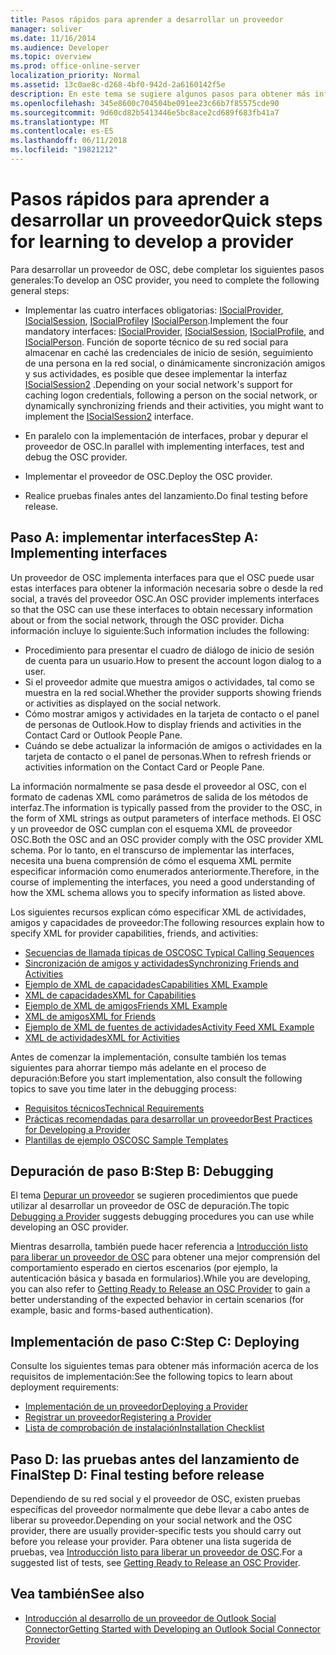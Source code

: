```yaml
---
title: Pasos rápidos para aprender a desarrollar un proveedor
manager: soliver
ms.date: 11/16/2014
ms.audience: Developer
ms.topic: overview
ms.prod: office-online-server
localization_priority: Normal
ms.assetid: 13c0ae8c-d268-4bf0-942d-2a6160142f5e
description: En este tema se sugiere algunos pasos para obtener más información acerca de cómo desarrollar un proveedor de Outlook Social Connector (OSC).
ms.openlocfilehash: 345e8600c704504be091ee23c66b7f85575cde90
ms.sourcegitcommit: 9d60cd82b5413446e5bc8ace2cd689f683fb41a7
ms.translationtype: MT
ms.contentlocale: es-ES
ms.lasthandoff: 06/11/2018
ms.locfileid: "19821212"
---
```

# <a name="quick-steps-for-learning-to-develop-a-provider"></a><span data-ttu-id="756c3-103">Pasos rápidos para aprender a desarrollar un proveedor</span><span class="sxs-lookup"><span data-stu-id="756c3-103">Quick steps for learning to develop a provider</span></span>

<span data-ttu-id="756c3-104">Para desarrollar un proveedor de OSC, debe completar los siguientes pasos generales:</span><span class="sxs-lookup"><span data-stu-id="756c3-104">To develop an OSC provider, you need to complete the following general steps:</span></span>
  
- <span data-ttu-id="756c3-105">Implementar las cuatro interfaces obligatorias: [ISocialProvider](isocialprovideriunknown.md), [ISocialSession](isocialsessioniunknown.md), [ISocialProfile](isocialprofileisocialperson.md)y [ISocialPerson](isocialpersoniunknown.md).</span><span class="sxs-lookup"><span data-stu-id="756c3-105">Implement the four mandatory interfaces: [ISocialProvider](isocialprovideriunknown.md), [ISocialSession](isocialsessioniunknown.md), [ISocialProfile](isocialprofileisocialperson.md), and [ISocialPerson](isocialpersoniunknown.md).</span></span> <span data-ttu-id="756c3-106">Función de soporte técnico de su red social para almacenar en caché las credenciales de inicio de sesión, seguimiento de una persona en la red social, o dinámicamente sincronización amigos y sus actividades, es posible que desee implementar la interfaz [ISocialSession2](isocialsession2iunknown.md) .</span><span class="sxs-lookup"><span data-stu-id="756c3-106">Depending on your social network's support for caching logon credentials, following a person on the social network, or dynamically synchronizing friends and their activities, you might want to implement the [ISocialSession2](isocialsession2iunknown.md) interface.</span></span> 
    
- <span data-ttu-id="756c3-107">En paralelo con la implementación de interfaces, probar y depurar el proveedor de OSC.</span><span class="sxs-lookup"><span data-stu-id="756c3-107">In parallel with implementing interfaces, test and debug the OSC provider.</span></span> 

- <span data-ttu-id="756c3-108">Implementar el proveedor de OSC.</span><span class="sxs-lookup"><span data-stu-id="756c3-108">Deploy the OSC provider.</span></span>  

- <span data-ttu-id="756c3-109">Realice pruebas finales antes del lanzamiento.</span><span class="sxs-lookup"><span data-stu-id="756c3-109">Do final testing before release.</span></span>
    
## <a name="step-a-implementing-interfaces"></a><span data-ttu-id="756c3-110">Paso A: implementar interfaces</span><span class="sxs-lookup"><span data-stu-id="756c3-110">Step A: Implementing interfaces</span></span>

<span data-ttu-id="756c3-111">Un proveedor de OSC implementa interfaces para que el OSC puede usar estas interfaces para obtener la información necesaria sobre o desde la red social, a través del proveedor OSC.</span><span class="sxs-lookup"><span data-stu-id="756c3-111">An OSC provider implements interfaces so that the OSC can use these interfaces to obtain necessary information about or from the social network, through the OSC provider.</span></span> <span data-ttu-id="756c3-112">Dicha información incluye lo siguiente:</span><span class="sxs-lookup"><span data-stu-id="756c3-112">Such information includes the following:</span></span>
  
- <span data-ttu-id="756c3-113">Procedimiento para presentar el cuadro de diálogo de inicio de sesión de cuenta para un usuario.</span><span class="sxs-lookup"><span data-stu-id="756c3-113">How to present the account logon dialog to a user.</span></span>    
- <span data-ttu-id="756c3-114">Si el proveedor admite que muestra amigos o actividades, tal como se muestra en la red social.</span><span class="sxs-lookup"><span data-stu-id="756c3-114">Whether the provider supports showing friends or activities as displayed on the social network.</span></span>    
- <span data-ttu-id="756c3-115">Cómo mostrar amigos y actividades en la tarjeta de contacto o el panel de personas de Outlook.</span><span class="sxs-lookup"><span data-stu-id="756c3-115">How to display friends and activities in the Contact Card or Outlook People Pane.</span></span>     
- <span data-ttu-id="756c3-116">Cuándo se debe actualizar la información de amigos o actividades en la tarjeta de contacto o el panel de personas.</span><span class="sxs-lookup"><span data-stu-id="756c3-116">When to refresh friends or activities information on the Contact Card or People Pane.</span></span>
    
<span data-ttu-id="756c3-117">La información normalmente se pasa desde el proveedor al OSC, con el formato de cadenas XML como parámetros de salida de los métodos de interfaz.</span><span class="sxs-lookup"><span data-stu-id="756c3-117">The information is typically passed from the provider to the OSC, in the form of XML strings as output parameters of interface methods.</span></span> <span data-ttu-id="756c3-118">El OSC y un proveedor de OSC cumplan con el esquema XML de proveedor OSC.</span><span class="sxs-lookup"><span data-stu-id="756c3-118">Both the OSC and an OSC provider comply with the OSC provider XML schema.</span></span> <span data-ttu-id="756c3-119">Por lo tanto, en el transcurso de implementar las interfaces, necesita una buena comprensión de cómo el esquema XML permite especificar información como enumerados anteriormente.</span><span class="sxs-lookup"><span data-stu-id="756c3-119">Therefore, in the course of implementing the interfaces, you need a good understanding of how the XML schema allows you to specify information as listed above.</span></span> 

<span data-ttu-id="756c3-120">Los siguientes recursos explican cómo especificar XML de actividades, amigos y capacidades de proveedor:</span><span class="sxs-lookup"><span data-stu-id="756c3-120">The following resources explain how to specify XML for provider capabilities, friends, and activities:</span></span>
  
- [<span data-ttu-id="756c3-121">Secuencias de llamada típicas de OSC</span><span class="sxs-lookup"><span data-stu-id="756c3-121">OSC Typical Calling Sequences</span></span>](osc-typical-calling-sequences.md)    
- [<span data-ttu-id="756c3-122">Sincronización de amigos y actividades</span><span class="sxs-lookup"><span data-stu-id="756c3-122">Synchronizing Friends and Activities</span></span>](synchronizing-friends-and-activities.md)    
- [<span data-ttu-id="756c3-123">Ejemplo de XML de capacidades</span><span class="sxs-lookup"><span data-stu-id="756c3-123">Capabilities XML Example</span></span>](capabilities-xml-example.md)   
- [<span data-ttu-id="756c3-124">XML de capacidades</span><span class="sxs-lookup"><span data-stu-id="756c3-124">XML for Capabilities</span></span>](xml-for-capabilities.md)    
- [<span data-ttu-id="756c3-125">Ejemplo de XML de amigos</span><span class="sxs-lookup"><span data-stu-id="756c3-125">Friends XML Example</span></span>](friends-xml-example.md)    
- [<span data-ttu-id="756c3-126">XML de amigos</span><span class="sxs-lookup"><span data-stu-id="756c3-126">XML for Friends</span></span>](xml-for-friends.md)   
- [<span data-ttu-id="756c3-127">Ejemplo de XML de fuentes de actividades</span><span class="sxs-lookup"><span data-stu-id="756c3-127">Activity Feed XML Example</span></span>](activity-feed-xml-example.md)   
- [<span data-ttu-id="756c3-128">XML de actividades</span><span class="sxs-lookup"><span data-stu-id="756c3-128">XML for Activities</span></span>](xml-for-activities.md)
    
<span data-ttu-id="756c3-129">Antes de comenzar la implementación, consulte también los temas siguientes para ahorrar tiempo más adelante en el proceso de depuración:</span><span class="sxs-lookup"><span data-stu-id="756c3-129">Before you start implementation, also consult the following topics to save you time later in the debugging process:</span></span>
  
- [<span data-ttu-id="756c3-130">Requisitos técnicos</span><span class="sxs-lookup"><span data-stu-id="756c3-130">Technical Requirements</span></span>](technical-requirements.md)    
- [<span data-ttu-id="756c3-131">Prácticas recomendadas para desarrollar un proveedor</span><span class="sxs-lookup"><span data-stu-id="756c3-131">Best Practices for Developing a Provider</span></span>](best-practices-for-developing-a-provider.md)    
- [<span data-ttu-id="756c3-132">Plantillas de ejemplo OSC</span><span class="sxs-lookup"><span data-stu-id="756c3-132">OSC Sample Templates</span></span>](osc-sample-templates.md)
    
## <a name="step-b-debugging"></a><span data-ttu-id="756c3-133">Depuración de paso B:</span><span class="sxs-lookup"><span data-stu-id="756c3-133">Step B: Debugging</span></span>

<span data-ttu-id="756c3-134">El tema [Depurar un proveedor](debugging-a-provider.md) se sugieren procedimientos que puede utilizar al desarrollar un proveedor de OSC de depuración.</span><span class="sxs-lookup"><span data-stu-id="756c3-134">The topic [Debugging a Provider](debugging-a-provider.md) suggests debugging procedures you can use while developing an OSC provider.</span></span> 
  
<span data-ttu-id="756c3-135">Mientras desarrolla, también puede hacer referencia a [Introducción listo para liberar un proveedor de OSC](getting-ready-to-release-an-osc-provider.md) para obtener una mejor comprensión del comportamiento esperado en ciertos escenarios (por ejemplo, la autenticación básica y basada en formularios).</span><span class="sxs-lookup"><span data-stu-id="756c3-135">While you are developing, you can also refer to [Getting Ready to Release an OSC Provider](getting-ready-to-release-an-osc-provider.md) to gain a better understanding of the expected behavior in certain scenarios (for example, basic and forms-based authentication).</span></span> 
  
## <a name="step-c-deploying"></a><span data-ttu-id="756c3-136">Implementación de paso C:</span><span class="sxs-lookup"><span data-stu-id="756c3-136">Step C: Deploying</span></span>

<span data-ttu-id="756c3-137">Consulte los siguientes temas para obtener más información acerca de los requisitos de implementación:</span><span class="sxs-lookup"><span data-stu-id="756c3-137">See the following topics to learn about deployment requirements:</span></span>
  
- [<span data-ttu-id="756c3-138">Implementación de un proveedor</span><span class="sxs-lookup"><span data-stu-id="756c3-138">Deploying a Provider</span></span>](deploying-a-provider.md)    
- [<span data-ttu-id="756c3-139">Registrar un proveedor</span><span class="sxs-lookup"><span data-stu-id="756c3-139">Registering a Provider</span></span>](registering-a-provider.md)   
- [<span data-ttu-id="756c3-140">Lista de comprobación de instalación</span><span class="sxs-lookup"><span data-stu-id="756c3-140">Installation Checklist</span></span>](installation-checklist.md)
    
## <a name="step-d-final-testing-before-release"></a><span data-ttu-id="756c3-141">Paso D: las pruebas antes del lanzamiento de Final</span><span class="sxs-lookup"><span data-stu-id="756c3-141">Step D: Final testing before release</span></span>

<span data-ttu-id="756c3-142">Dependiendo de su red social y el proveedor de OSC, existen pruebas específicas del proveedor normalmente que debe llevar a cabo antes de liberar su proveedor.</span><span class="sxs-lookup"><span data-stu-id="756c3-142">Depending on your social network and the OSC provider, there are usually provider-specific tests you should carry out before you release your provider.</span></span> <span data-ttu-id="756c3-143">Para obtener una lista sugerida de pruebas, vea [Introducción listo para liberar un proveedor de OSC](getting-ready-to-release-an-osc-provider.md).</span><span class="sxs-lookup"><span data-stu-id="756c3-143">For a suggested list of tests, see [Getting Ready to Release an OSC Provider](getting-ready-to-release-an-osc-provider.md).</span></span>
  
## <a name="see-also"></a><span data-ttu-id="756c3-144">Vea también</span><span class="sxs-lookup"><span data-stu-id="756c3-144">See also</span></span>

- [<span data-ttu-id="756c3-145">Introducción al desarrollo de un proveedor de Outlook Social Connector</span><span class="sxs-lookup"><span data-stu-id="756c3-145">Getting Started with Developing an Outlook Social Connector Provider</span></span>](getting-started-with-developing-an-outlook-social-connector-provider.md)

